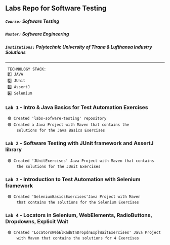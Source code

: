 ## Labs Repo for Software Testing

##### `Course:` Software Testing

##### `Master:` Software Engineering

##### `Institutions:` Polytechnic University of Tirana & Lufthansa Industry Solutions

---

     TECHNOLOGY STACK:
     1️⃣ JAVA
     2️⃣ JUnit
     3️⃣ AssertJ
     4️⃣ Selenium

### `Lab 1` - Intro & Java Basics for Test Automation Exercises

     🟢 Created 'labs-sofware-testing' repository
     🟢 Created a Java Project with Maven that contains the 
         solutions for the Java Basics Exercises

### `Lab 2` - Software Testing with JUnit framework and AssertJ library

     🟢 Created 'JUnitExercises' Java Project with Maven that contains 
         the solutions for the JUnit Exercises

### `Lab 3` - Introduction to Test Automation with Selenium framework

     🟢 Created 'SeleniumBasicsExercises'Java Project with Maven 
         that contains the solutions for the Selenium Exercises
     
### `Lab 4` - Locators in Selenium, WebElements, RadioButtons, Dropdowns, Explicit Wait

     🟢 Created 'LocatorsWebElRadBtnDropdnExplWaitExercises' Java Project 
         with Maven that contains the solutions for 4 Exercises
